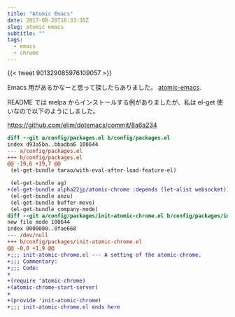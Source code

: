 ```yaml
---
title: "Atomic Emacs"
date: 2017-08-28T16:33:35Z
slug: atomic emacs
subtitle: ""
tags:
  - emacs
  - chrome
---
```


{{< tweet 901329085976109057 >}} 

Emacs 用があるかなーと思って探したらありました。 [atomic-emacs](https://github.com/alpha22jp/atomic-chrome "atomic-emacs").

README では melpa からインストールする例がありましたが、私は el-get 使いなので以下のようにしました。

<https://github.com/elim/dotemacs/commit/8a6a234>

```diff
diff --git a/config/packages.el b/config/packages.el
index d93a5ba..bbadba6 100644
--- a/config/packages.el
+++ b/config/packages.el
@@ -19,6 +19,7 @@
 (el-get-bundle tarao/with-eval-after-load-feature-el)

 (el-get-bundle ag)
+(el-get-bundle alpha22jp/atomic-chrome :depends (let-alist websocket))
 (el-get-bundle anzu)
 (el-get-bundle buffer-move)
 (el-get-bundle company-mode)
diff --git a/config/packages/init-atomic-chrome.el b/config/packages/init-atomic-chrome.el
new file mode 100644
index 0000000..0fae668
--- /dev/null
+++ b/config/packages/init-atomic-chrome.el
@@ -0,0 +1,9 @@
+;;; init-atomic-chrome.el --- A setting of the atomic-chrome.
+;;; Commentary:
+;;; Code:
+
+(require 'atomic-chrome)
+(atomic-chrome-start-server)
+
+(provide 'init-atomic-chrome)
+;;; init-atomic-chrome.el ends here
```
